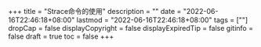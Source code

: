 +++
title = "Strace命令的使用"
description = ""
date = "2022-06-16T22:46:18+08:00"
lastmod = "2022-06-16T22:46:18+08:00"
tags = [""]
dropCap = false
displayCopyright = false
displayExpiredTip = false
gitinfo = false
draft = true
toc = false
+++
